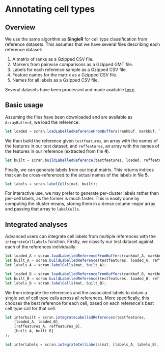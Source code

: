 # Annotating cell types

## Overview

We use the same algorithm as **SingleR** for cell type classification from reference datasets.
This assumes that we have several files describing each reference dataset:

1. A matrix of ranks as a Gzipped CSV file.
2. Markers from pairwise comparisons as a Gzipped GMT file.
3. Labels for each reference sample as a Gzipped CSV file.
4. Feature names for the matrix as a Gzipped CSV file.
5. Names for all labels as a Gzipped CSV file.

Several datasets have been processed and made available [here](https://github.com/clusterfork/singlepp-references).

## Basic usage

Assuming the files have been downloaded and are available as `ArrayBuffer`s, we load the reference:

```js
let loaded = scran.loadLabelledReferenceFromBuffers(rankbuf, markbuf, labbuf); // files 1, 2 and 3, respectively.
```

We then build the reference given `testfeatures`, an array with the names of the features in our test dataset;
and `reffeatures`, an array with the names of the features in our reference (extracted from file **4**).

```js
let built = scran.buildLabelledReference(testfeatures, loaded, reffeatures);
```

Finally, we can generate labels from our input matrix.
This returns indices that can be cross-referenced to the actual names of the labels in file **5**.

```js
let labels = scran.labelCells(mat, built);
```

For interactive use, we may prefer to generate per-cluster labels rather than per-cell labels, as the former is much faster.
This is easily done by computing the cluster means, storing them in a dense column-major array and passing that array to `labelCells`.

## Integrated analyses

Advanced users can integrate cell labels from multiple references with the `integrateCellLabels` function.
Firstly, we classify our test dataset against each of the references individually:

```js
let loaded_A = scran.loadLabelledReferenceFromBuffers(rankbuf_A, markbuf_A, labbuf_A); 
let built_A = scran.buildLabelledReference(testfeatures, loaded_A, reffeatures_A);
let labels_A = scran.labelCells(mat, built_A);

let loaded_B = scran.loadLabelledReferenceFromBuffers(rankbuf_B, markbuf_B, labbuf_B); 
let built_B = scran.buildLabelledReference(testfeatures, loaded_B, reffeatures_B);
let labels_B = scran.labelCells(mat, built_B);
```

We then integrate the references and the associated labels to obtain a single set of cell type calls across all references.
More specifically, this chooses the best reference for each cell, based on each reference's best cell type call for that cell. 

```js
let interbuilt = scran.integrateLabelledReferences(testfeatures, 
    [loaded_A, loaded_B], 
    [reffeatures_A, reffeatures_B], 
    [built_A, built_B]
);

let interlabels = scran.integrateCellLabels(mat, [labels_A, labels_B], inter);
```
